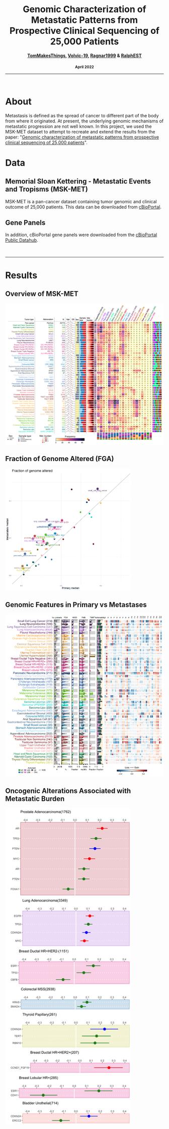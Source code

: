 <div align="center">
  <h1><b>Genomic Characterization of Metastatic Patterns from Prospective Clinical Sequencing of 25,000 Patients</b></h1>
  <p><b><a href="https://github.com/TomMakesThings">TomMakesThings</a>, <a href="https://github.com/Volvic-19">Volvic-19</a>, <a href="https://github.com/Ragnar1999">Ragnar1999</a> & <a href="https://github.com/RalphEST">RalphEST</a></b></p>
  <p><b><sub>April 2022</sub></b></p>
</div>

---

<br>

# About
Metastasis is defined as the spread of cancer to different part of the body from where it originated. At present, the underlying genomic mechanisms of metastatic progression are not well known. In this project, we used the MSK-MET dataset to attempt to recreate and extend the results from the paper: "[Genomic characterization of metastatic patterns from prospective clinical sequencing of 25,000 patients](https://www.sciencedirect.com/science/article/pii/S0092867422000034)".

# Data
## Memorial Sloan Kettering - Metastatic Events and Tropisms (MSK-MET)
MSK-MET is a pan-cancer dataset containing tumor genomic and clinical outcome of 25,000 patients. This data can be downloaded from [cBioPortal](https://www.cbioportal.org/study/summary?id=msk_met_2021).

## Gene Panels
In addition, cBioPortal gene panels were downloaded from the [cBioPortal Public Datahub](https://github.com/cBioPortal/datahub/tree/master/reference_data/gene_panels).

<br>

---

# Results
## Overview of MSK-MET
<img src="https://github.com/TomMakesThings/Genomic-Metastatic-Patterns/blob/main/fig1.png" width="700px">

## Fraction of Genome Altered (FGA)
<img src="https://github.com/TomMakesThings/Genomic-Metastatic-Patterns/blob/main/Plot_2/Figure2A/figure2A_fga.png" width="400px">

## Genomic Features in Primary vs Metastases
<img src="https://github.com/TomMakesThings/Genomic-Metastatic-Patterns/blob/main/Plot_2/Figure2B/fig2b.png" width="700px">

## Oncogenic Alterations Associated with Metastatic Burden
<img src="https://github.com/TomMakesThings/Genomic-Metastatic-Patterns/blob/main/Plot_3/Figure3C/fig3c.png" width="400px">

<!---## Spearman's Correlation Between FGA/TMB with Metastatic Burden
<img src="https://github.com/TomMakesThings/Genomic-Metastatic-Patterns/blob/main/Plot_3/Figure3A/Figure_3A.pdf" width="700px">--->

<!---## Significant Oncogenic Alterations Between Primary Tumours and Metastases
<img src="https://github.com/TomMakesThings/Genomic-Metastatic-Patterns/blob/main/Plot_2/Figure2B/fig2b.png" width="700px">--->
